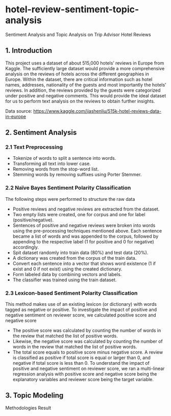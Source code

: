 # hotel-review-sentiment-topic-analysis
Sentiment Analysis and Topic Analysis on Trip Advisor Hotel Reviews

## 1. Introduction

This project uses a dataset of about 515,000 hotels’ reviews in Europe from Kaggle. The sufficiently large dataset would provide a more comprehensive analysis on the reviews of hotels across the different geographies in Europe. Within the dataset, there are critical information such as hotel names, addresses, nationality of the guests and most importantly the hotels’ reviews. In addition, the reviews provided by the guests were categorized under positive and negative comments. This would provide the ideal dataset for us to perform text analysis on the reviews to obtain further insights.

Data source: https://www.kaggle.com/jiashenliu/515k-hotel-reviews-data-in-europe

## 2. Sentiment Analysis
### 2.1 Text Preprocessing
* Tokenize of words to split a sentence into words. 
* Transforming all text into lower case. 
* Removing words from the stop-word list.
* Stemming words by removing suffixes using Porter Stemmer.  

### 2.2 Naïve Bayes Sentiment Polarity Classification
The following steps were performed to structure the raw data
* Positive reviews and negative reviews are extracted from the dataset. 
* Two empty lists were created, one for corpus and one for label (positive/negative). 
* Sentences of positive and negative reviews were broken into words using the pre-processing techniques mentioned above. Each sentence became a list of words and was appended to the corpus, followed by appending to the respective label (1 for positive and 0 for negative) accordingly. 
* Spit dataset randomly into train data (80%) and test data (20%). 
* A dictionary was created from the corpus of the train data. 
* Convert each sentence into a vector that shows word existence (1 if exist and 0 if not exist) using the created dictionary.  
* Form labeled data by combining vectors and labels. 
* The classifier was trained using the train dataset. 

### 2.3 Lexicon-based Sentiment Polarity Classification 
This method makes use of an existing lexicon (or dictionary) with words tagged as negative or positive.
To investigate the impact of positive and negative sentiment on reviewer score, we calculated positive score and negative score
* The positive score was calculated by counting the number of words in the review that matched the list of positive words. 
* Likewise, the negative score was calculated by counting the number of words in the review that matched the list of positive words. 
* The total score equals to positive score minus negative score. 
A review is classified as positive if total score is equal or larger than 0, and negative if total score is less than 0. 
To understand the impact of positive and negative sentiment on reviewer score, we ran a multi-linear regression analysis with positive score and negative score being the explanatory variables and reviewer score being the target variable. 

## 3. Topic Modeling
Methodologies
Result
